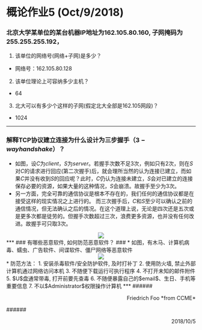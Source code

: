 # 概论作业5 (Oct/9/2018) #

### 北京大学某单位的某台机器IP地址为$162.105.80.160$, 子网掩码为$255.255.255.192$，

1. 该单位的网络号(网络+子网)是多少？
  * 网络号：$162.105.80.128$
2. 该单位理论上可容纳多少主机？
  * $64$
3. 北大可以有多少个这样的子网(假定北大全部是162.105网段)？
  * $1024$
 ***
 ### 解释TCP协议建立连接为什么设计为三步握手（$3-way handshake$）？ ###
 * 如图，设$C$为$client$，$S$为$server$。若握手次数不足3次，例如只有2次，则在$S$对$C$的请求进行回应(第二次握手)后，就会理所当然的认为连接已建立，而如果$C$并没有收到$S$的回应呢？此时，$C$仍认为连接未建立，$S$会对已建立的连接保存必要的资源，如果大量的这种情况，$S$会崩溃。故握手至少为3次。
 * 另一方面，完全可靠的通信协议是根本不存在的，我们任何的通信协议都是在接受这样的现实情况之上进行的。 而三次握手后，$C$和$S$至少可以确认之前的通信情况，但无法确认之后的情况。在这个道理上说，无论是四次还是五次或是更多次都是徒劳的。但握手次数超过三次，浪费更多资源，也并没有任何改进。故握手可只取3次。

<div align=center><img src="https://caodg.github.io/ic/slides/05.network/images/Tcp-handshake.svg"/></div>
 ***
 ### 有哪些恶意软件, 如何防范恶意软件？ ###
 * 如图，有木马、计算机病毒、蠕虫、广告软件、间谍软件、僵尸网络等恶意软件
 
 <div align=center><img src="https://caodg.github.io/ic/slides/05.network/images/Malware_statics_2011-03-16-en.svg"/></div>
 * 防范方法：
   1. 安装杀毒软件/安全防护软件, 及时打补丁
   2. 使用防火墙, 禁止外部计算机通过网络访问本机
   3. 不随便下载运行可执行程序
   4. 不打开未知的邮件附件
   5. $U$盘通常带毒, 打开前要先查毒
   6. 不随便暴露自己的$email$、生日、手机等重要信息
   7. 不以$Administrator$权限操作计算机
***
###### <p align="right">Friedrich Foo *from CCME* </p>
###### <p align="right">2018/10/5 </p>

